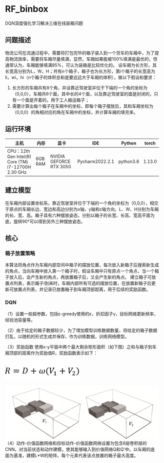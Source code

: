 # RF_binbox
DQN深度强化学习解决三维在线装箱问题

## 问题描述
物流公司在流通过程中，需要将打包完毕的箱子装入到一个货车的车厢中，为了提高物流效率，需要将车厢尽量填满，显然，车厢如果能被100%填满是最优的，但通常认为，车厢能够填满85%，可认为装箱是比较优化的。
设车厢为长方形，其长宽高分别为L，W，H；共有n个箱子，箱子也为长方形，第i个箱子的长宽高为li，wi，hi（n个箱子的体积总和是要远远大于车厢的体积），做以下假设和要求：
1. 长方形的车厢共有8个角，并设靠近驾驶室并位于下端的一个角的坐标为（0,0,0），车厢共6个面，其中长的4个面，以及靠近驾驶室的面是封闭的，只有一个面是开着的，用于工人搬运箱子；
2. 需要计算出每个箱子在车厢中的坐标，即每个箱子摆放后，其和车厢坐标为（0,0,0）的角相对应的角在车厢中的坐标，并计算车厢的填充率。

## 运行环境

 主机 |内存 | 显卡 | IDE | Python | torch 
-----|------|------|-----|--------|-----
CPU：12th Gen Intel(R) Core (TM) i7-12700H  2.30 GHz | 6GB RAM | NVIDIA GEFORCE RTX 3050 | Pycharm2022.2.1 | python3.8 | 1.13.0

## 建立模型
在车厢内部设置坐标系，靠近驾驶室并位于下端的一个角的坐标为（0,0,0），相交于原点的车厢长边、宽边和高边分别为x轴，y轴和z轴方向，L、W、H分别为车厢的长、宽、高。箱子具有六种摆放姿态，分别以箱子的长宽、长高、宽高平面为底，旋转90°可以得到另外三种摆放姿态。

## 核心
### 箱子放置策略
本算法将角点作为车厢内部空间中箱子的摆放位置，每次放入新箱子后搜索新生成的角点，当向车厢中放入第一个箱子时，假设车厢中只有原点一个角点，当一个箱子放入后，会产生新的角点，再放置箱子后，又会产生新的角点。
建立箱子可放置点列表，表示箱子i到来时，车厢内部所有可选的摆放位置，在放置新箱子后更新可放置点列表，并记录已放置箱子到车厢顶部距离，用于后续的奖励函数。
### DQN

（1）设置一些超参数，包括ε-greedy使用的ε，折扣因子γ，目标网络更新频率，经验池容量等。

（2）由于给定的箱子数据较少，为了增加模型训练数据数量，将给定的箱子数据打乱，以随机的形式生成并保存，作为训练数据，训练网络模型。

（3）奖励函数
使用x-y平面中两个最大剩余矩形面积（如下图）之和与箱子到车厢顶部的距离作为奖励值R，奖励函数表示如下：


![image](https://github.com/1024-program/RF_binbox/blob/main/images/%E5%9B%BE%E7%89%872.png)

![image](https://github.com/1024-program/RF_binbox/blob/main/images/%E5%9B%BE%E7%89%871.png)
（4）动作-价值函数网络和目标动作-价值函数网络设置为包含6层卷积层的CNN。对当前状态和动作建模，使其能够输入到价值网络Q和Q’中。以车厢的底面为基准，建模L*W的矩阵，每个元素代表该点放置的箱子最大高度。
